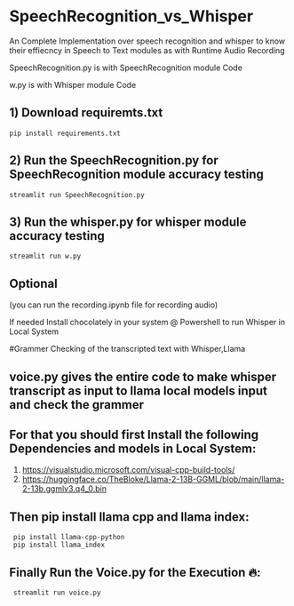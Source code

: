 # SpeechRecognition_vs_Whisper

An Complete Implementation over speech recognition and whisper to know their effiecncy in Speech to Text modules as with Runtime Audio Recording

SpeechRecognition.py is with SpeechRecognition module Code

w.py is with Whisper module Code

## 1) Download requiremts.txt 

```
pip install requirements.txt
```

## 2) Run the SpeechRecognition.py for SpeechRecognition module accuracy testing

```
streamlit run SpeechRecognition.py
```

## 3) Run the whisper.py for whisper module accuracy testing

```
streamlit run w.py
```
## Optional 

(you can run the recording.ipynb file for recording audio)

If needed Install chocolately in your system @ Powershell to run Whisper in Local System

#Grammer Checking of the transcripted text with Whisper,Llama 

## voice.py gives the entire code to make whisper transcript as input to llama local models input and check the grammer 

## For that you should first Install the following Dependencies and models in Local System:

1) https://visualstudio.microsoft.com/visual-cpp-build-tools/
2) https://huggingface.co/TheBloke/Llama-2-13B-GGML/blob/main/llama-2-13b.ggmlv3.q4_0.bin

## Then pip install llama cpp and llama index:
```
 pip install llama-cpp-python
 pip install llama_index
```

## Finally Run the Voice.py for the Execution 🔥:

```
 streamlit run voice.py 
```
